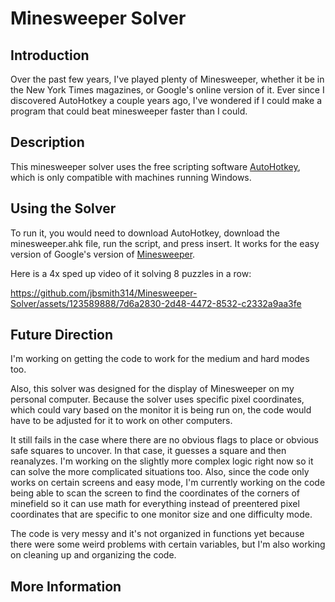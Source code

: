 # Minesweeper Solver

## Introduction

Over the past few years, I've played plenty of Minesweeper, whether it be in the New York Times magazines, or Google's online version of it. Ever since I discovered AutoHotkey a couple years ago, I've wondered if I could make a program that could beat minesweeper faster than I could.

## Description

This minesweeper solver uses the free scripting software [AutoHotkey](https://www.autohotkey.com/), which is only compatible with machines running Windows.

## Using the Solver

To run it, you would need to download AutoHotkey, download the minesweeper.ahk file, run the script, and press insert. It works for the easy version of Google's version of [Minesweeper](https://g.co/kgs/TvMcLAi).

Here is a 4x sped up video of it solving 8 puzzles in a row:

https://github.com/jbsmith314/Minesweeper-Solver/assets/123589888/7d6a2830-2d48-4472-8532-c2332a9aa3fe

## Future Direction

I'm working on getting the code to work for the medium and hard modes too.

Also, this solver was designed for the display of Minesweeper on my personal computer. Because the solver uses specific pixel coordinates, which could vary based on the monitor it is being run on, the code would have to be adjusted for it to work on other computers.

It still fails in the case where there are no obvious flags to place or obvious safe squares to uncover. In that case, it guesses a square and then reanalyzes. I'm working on the slightly more complex logic right now so it can solve the more complicated situations too. Also, since the code only works on certain screens and easy mode, I'm currently working on the code being able to scan the screen to find the coordinates of the corners of minefield so it can use math for everything instead of preentered pixel coordinates that are specific to one monitor size and one difficulty mode.

The code is very messy and it's not organized in functions yet because there were some weird problems with certain variables, but I'm also working on cleaning up and organizing the code.

## More Information

